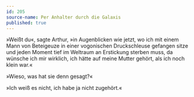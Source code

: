 ```yaml
---
id: 205
source-name: Per Anhalter durch die Galaxis
published: true
---
```

»Weißt du«, sagte Arthur, »in Augenblicken wie jetzt, wo ich mit einem Mann von Beteigeuze in einer vogonischen Druckschleuse gefangen sitze und jeden Moment tief im Weltraum an Erstickung sterben muss, da wünsche ich mir wirklich, ich hätte auf meine Mutter gehört, als ich noch klein war.«

»Wieso, was hat sie denn gesagt?«

»Ich weiß es nicht, ich habe ja nicht zugehört.«
